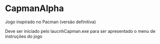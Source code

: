 # CapmanAlpha
Jogo inspirado no Pacman (versão definitiva)

Deve ser iniciado pelo laucnhCapman.exe para ser apresentado o menu de instruções do jogo
